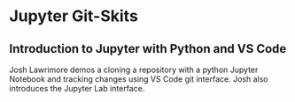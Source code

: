 # Jupyter Git-Skits

## Introduction to Jupyter with Python and VS Code

Josh Lawrimore demos a cloning a repository with a python Jupyter Notebook and tracking changes using VS Code git interface. Josh also introduces the Jupyter Lab interface.
